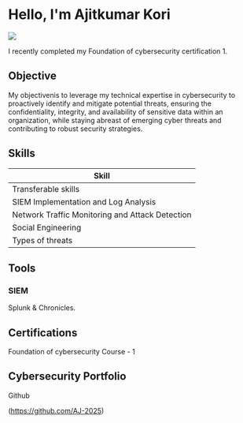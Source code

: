 # Hello, I'm Ajitkumar Kori
<a href="https://linkedin.com"><img src="https://img.shields.io/badge/-LinkedIn-0072b1?&style=for-the-badge&logo=linkedin&logoColor=white" /></a>


I recently completed my Foundation of cybersecurity certification 1.

## Objective

My objectivenis to leverage my technical expertise in cybersecurity to proactively identify and mitigate potential threats, ensuring the confidentiality, integrity, and availability of sensitive data within an organization, while staying abreast of emerging cyber threats and contributing to robust security strategies.

## Skills


| Skill                                         | 
|-----------------------------------------------|
| Transferable skills                           |
| SIEM Implementation and Log Analysis          | 
| Network Traffic Monitoring and Attack Detection |
| Social Engineering                            |
| Types of threats                              |


## Tools



### SIEM

Splunk & Chronicles.

</div>

## Certifications

Foundation of cybersecurity Course - 1

## Cybersecurity Portfolio

Github 

(https://github.com/AJ-2025)


